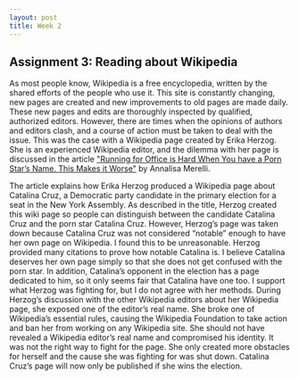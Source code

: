 ```yaml
---
layout: post
title: Week 2
---
```


## Assignment 3: Reading about Wikipedia

As most people know, Wikipedia is a free encyclopedia, written by the shared efforts of the people who use it. This site is constantly changing, new pages are created and new improvements to old pages are made daily. These new pages and edits are thoroughly inspected by qualified, authorized editors. However, there are times when the opinions of authors and editors clash, and a course of action must be taken to deal with the issue. This was the case with a Wikipedia page created by Erika Herzog. She is an experienced Wikipedia editor, and the dilemma with her page is discussed in the article ["Running for Office is Hard When You have a Porn Star’s Name. This Makes it Worse"](https://qz.com/1352568/running-for-office-is-hard-when-you-have-a-porn-stars-name-this-makes-it-worse/) by Annalisa Merelli. 

The article explains how Erika Herzog produced a Wikipedia page about Catalina Cruz, a Democratic party candidate in the primary election for a seat in the New York Assembly. As described in the title, Herzog created this wiki page so people can distinguish between the candidate Catalina Cruz and the porn star Catalina Cruz. However, Herzog’s page was taken down because Catalina Cruz was not considered “notable” enough to have her own page on Wikipedia. I found this to be unreasonable. Herzog provided many citations to prove how notable Catalina is. I believe Catalina deserves her own page simply so that she does not get confused with the porn star. In addition, Catalina’s opponent in the election has a page dedicated to him, so it only seems fair that Catalina have one too. I support what Herzog was fighting for, but I do not agree with her methods. During Herzog’s discussion with the other Wikipedia editors about her Wikipedia page, she exposed one of the editor’s real name. She broke one of Wikipedia’s essential rules, causing the Wikipedia Foundation to take action and ban her from working on any Wikipedia site.  She should not have revealed a Wikipedia editor’s real name and compromised his identity. It was not the right way to fight for the page. She only created more obstacles for herself and the cause she was fighting for was shut down. Catalina Cruz’s page will now only be published if she wins the election.

